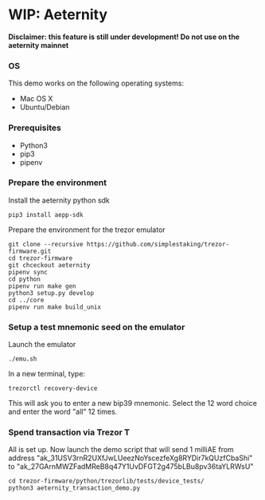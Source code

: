 # WIP: Aeternity

**Disclaimer: this feature is still under development! Do not use on the aeternity mainnet**

### OS
This demo works on the following operating systems:
- Mac OS X
- Ubuntu/Debian

### Prerequisites

- Python3
- pip3
- pipenv

### Prepare the environment

Install the aeternity python sdk

    pip3 install aepp-sdk

Prepare the environment for the trezor emulator


    git clone --recursive https://github.com/simplestaking/trezor-firmware.git
    cd trezor-firmware
    git chceckout aeternity
    pipenv sync
    cd python
    pipenv run make gen
    python3 setup.py develop
    cd ../core
    pipenv run make build_unix



### Setup a test mnemonic seed on the emulator

Launch the emulator

    ./emu.sh
    
In a new terminal, type:

    trezorctl recovery-device

This will ask you to enter a new bip39 mnemonic. Select the 12 word choice and enter the word "all" 12 times.


### Spend transaction via Trezor T

All is set up. Now launch the demo script that will send 1 milliAE from address "ak_31USV3rnR2UXfJwLUeezNoYscezfeXg8RYDir7kQUzfCbaShi" to "ak_27GArnMWZFadMReB8q47Y1UvDFGT2g475bLBu8pv36taYLRWsU"

    cd trezor-firmware/python/trezorlib/tests/device_tests/
    python3 aeternity_transaction_demo.py
